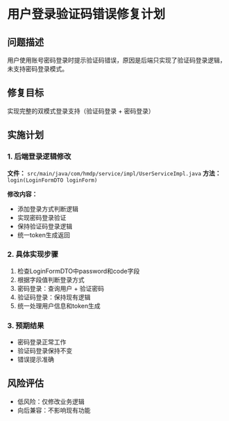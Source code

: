 # 用户登录验证码错误修复计划

## 问题描述
用户使用账号密码登录时提示验证码错误，原因是后端只实现了验证码登录逻辑，未支持密码登录模式。

## 修复目标
实现完整的双模式登录支持（验证码登录 + 密码登录）

## 实施计划

### 1. 后端登录逻辑修改
**文件：** `src/main/java/com/hmdp/service/impl/UserServiceImpl.java`
**方法：** `login(LoginFormDTO loginForm)`

**修改内容：**
- 添加登录方式判断逻辑
- 实现密码登录验证
- 保持验证码登录逻辑
- 统一token生成返回

### 2. 具体实现步骤
1. 检查LoginFormDTO中password和code字段
2. 根据字段值判断登录方式
3. 密码登录：查询用户 + 验证密码
4. 验证码登录：保持现有逻辑
5. 统一处理用户信息和token生成

### 3. 预期结果
- 密码登录正常工作
- 验证码登录保持不变
- 错误提示准确

## 风险评估
- 低风险：仅修改业务逻辑
- 向后兼容：不影响现有功能